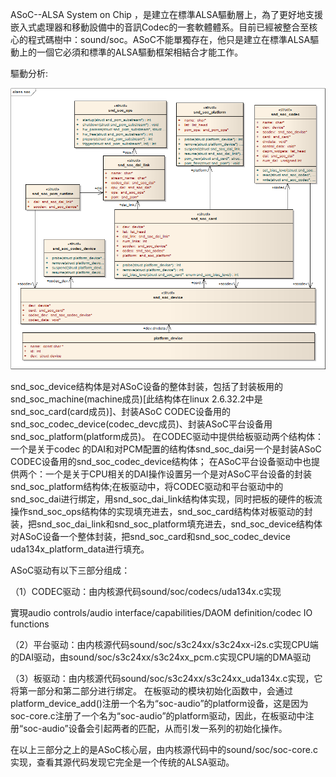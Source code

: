ASoC--ALSA System on Chip ，是建立在標準ALSA驅動層上，為了更好地支援嵌入式處理器和移動設備中的音訊Codec的一套軟體體系。目前已經被整合至核心的程式碼樹中：sound/soc。ASoC不能單獨存在，他只是建立在標準ALSA驅動上的一個它必須和標準的ALSA驅動框架相結合才能工作。

驅動分析:

![](https://github.com/CheweiChan/Mini2440-linux2.6.29/blob/master/IMG/ASOC_Flow.png)

snd_soc_device结构体是对ASoC设备的整体封装，包括了封装板用的snd_soc_machine(machine成员)[此结构体在linux 2.6.32.2中是snd_soc_card(card成员)]、封装ASoC CODEC设备用的snd_soc_codec_device(codec_devc成员)、封装ASoC平台设备用snd_soc_platform(platform成员)。
在CODEC驱动中提供给板驱动两个结构体：一个是关于codec 的DAI和对PCM配置的结构体snd_soc_dai另一个是封装ASoC CODEC设备用的snd_soc_codec_device结构体；
在ASoC平台设备驱动中也提供两个：一个是关于CPU相关的DAI操作设置另一个是对ASoC平台设备的封装snd_soc_platform结构体;在板驱动中，将CODEC驱动和平台驱动中的snd_soc_dai进行绑定，用snd_soc_dai_link结构体实现，同时把板的硬件的板流操作snd_soc_ops结构体的实现填充进去，snd_soc_card结构体对板驱动的封装，把snd_soc_dai_link和snd_soc_platform填充进去，snd_soc_device结构体对ASoC设备一个整体封装，把snd_soc_card和snd_soc_codec_device uda134x_platform_data进行填充。

 
ASoC驱动有以下三部分组成：

（1）CODEC驱动：由内核源代码sound/soc/codecs/uda134x.c实现

實現audio controls/audio interface/capabilities/DAOM definition/codec IO functions
 
（2）平台驱动：由内核源代码sound/soc/s3c24xx/s3c24xx-i2s.c实现CPU端的DAI驱动，由sound/soc/s3c24xx/s3c24xx_pcm.c实现CPU端的DMA驱动

（3）板驱动：由内核源代码sound/soc/s3c24xx/s3c24xx_uda134x.c实现，它将第一部分和第二部分进行绑定。
     在板驱动的模块初始化函数中，会通过platform_device_add()注册一个名为“soc-audio”的platform设备，这是因为soc-core.c注册了一个名为“soc-audio”的platform驱动，因此，在板驱动中注册“soc-audio”设备会引起两者的匹配，从而引发一系列的初始化操作。

在以上三部分之上的是ASoC核心层，由内核源代码中的sound/soc/soc-core.c实现，查看其源代码发现它完全是一个传统的ALSA驱动。
